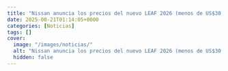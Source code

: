 ```yaml
---
title: "Nissan anuncia los precios del nuevo LEAF 2026 (menos de US$30.000)"
date: 2025-08-21T01:14:05+0000
categories: [Noticias]
tags: []
cover:
  image: "/images/noticias/"
  alt: "Nissan anuncia los precios del nuevo LEAF 2026 (menos de US$30.000)"
  hidden: false
---
```



